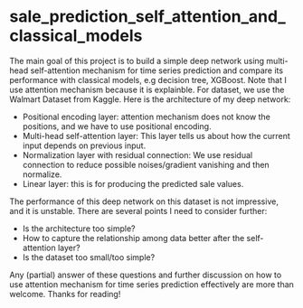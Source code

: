 # sale_prediction_self_attention_and_classical_models

The main goal of this project is to build a simple deep network using multi-head self-attention mechanism for time series prediction and compare its performance with classical models, e.g decision tree, XGBoost. Note that I use attention mechanism because it is explainble. For dataset, we use the Walmart Dataset from Kaggle. Here is the architecture of my deep network:
- Positional encoding layer: attention mechanism does not know the positions, and we have to use positional encoding.
- Multi-head self-attention layer: This layer tells us about how the current input depends on previous input.
- Normalization layer with residual connection: We use residual connection to reduce possible noises/gradient vanishing and then normalize.
- Linear layer: this is for producing the predicted sale values.

The performance of this deep network on this dataset is not impressive, and it is unstable. There are several points I need to consider further:
- Is the architecture too simple?
- How to capture the relationship among data better after the self-attention layer?
- Is the dataset too small/too simple?

Any (partial) answer of these questions and further discussion on how to use attention mechanism for time series prediction effectively are more than welcome. Thanks for reading!